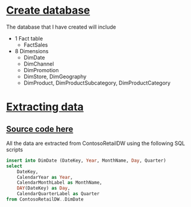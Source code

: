 # [Create database](/sql%20queries/01_Database_Setup/01_Create_Database.sql)

The database that I have created will include
- 1 Fact table
    - FactSales
- 8 Dimensions
    - DimDate
    - DimChannel
    - DimPromotion
    - DimStore, DimGeography
    - DimProduct, DimProductSubcategory, DimProductCategory

# [Extracting data](/sql%20queries/01_Database_Setup/02_Extracting_Data.sql)

## [Source code here](/sql%20queries/01_Database_Setup/02_Extracting_Data.sql)

All the data are extracted from ContosoRetailDW using the following SQL scripts
```sql
insert into DimDate (DateKey, Year, MonthName, Day, Quarter)
select
	DateKey,
	CalendarYear as Year,
	CalendarMonthLabel as MonthName,
	DAY(DateKey) as Day,
	CalendarQuarterLabel as Quarter
from ContosoRetailDW..DimDate
```